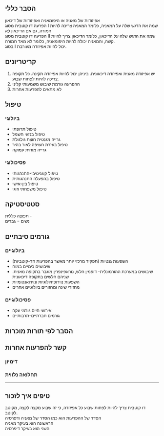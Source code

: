 ## הסבר כללי 
אפיזודות של מאניה או היפומאניה ואפיזודות של דיכאון  
הפרעה דו קוטבית מסוג I שמה את הדגש שלה על המאניה, כלומר המאניה צריכה להיות חמורה, גם אם הדיכאון לא  
הפרעה דו קוטבית מסוג II שמה את הדגש שלה על הדיכאון, כלומר הדיכאון צריך להיות קשה, והמאניה יכולה להיות היפומאניה, כלומר לא מאד חמורה.  
בסוג I יכול להיות אפיזודה מעורבת.

## קריטריונים
1. יש אפיזודה מאנית ואפיזודה דיכאונית. ביניהן יכול להיות אפיזודה תקינה. כל תקופה צריכה להיות לפחות שבוע.
2. ההפרעה גורמת שיבוש משמעותי קליני
3. לא מתאים להפרעות אחרות
## טיפול
### ביולוגי
- טיפול תרופתי
- טיפול בנזעי חשמל
- גרייה מגנטית חוצת גולגולת
- טיפול בעזרת חשיפה לאור בהיר
- גרייה מוחית עמוקה
### פסיכולוגי
- טיפול קוגניטיבי-התנהגותי
- טיפול בהפעלה התנהגותית
- טיפול בין-אישי
- טיפול משפחתי וזוגי

## סטטיסטיקה  
תפוצה כללית -    
נשים = גברים
## גורמים סיבתיים
### ביולוגיים

- השפעות גנטיות (תפקיד מרכזי יותר מאשר בהפרעות חד-קוטביות)
- שיבושים כימיים במוח
- שיבושים במערכת ההורמונלית- דופמין חלש, נוראפינפרין מוגבר בתקופה מאנית. שניהם חלשים בתקופה דיכאונית
- השפעות נוירופיזיולוגיות ונוירואנטומיות
- מחזורי שינה ומחזורים ביולוגיים אחרים
### פסיכולוגיים

- אירועי חיים גורמי עקה
- גורמים חברתיים-תרבותיים
## הסבר לפי תורות מוכרות


## קשר להפרעות אחרות

### דימיון

### תחלואה נלווית

___
## טיפים איך לזכור  
דו קוטבית צריך להיות לפחות שבוע כל אפיזודה, כי זה שבוע מקצה לקצה, מקוטב לקוטב.  
הסדר של ההפרעות הוא כמו הסדר של מאניה ודפרסיה  
הראשונה הוא בעיקר מאניה  
השני הוא בעיקר דיפרסיה